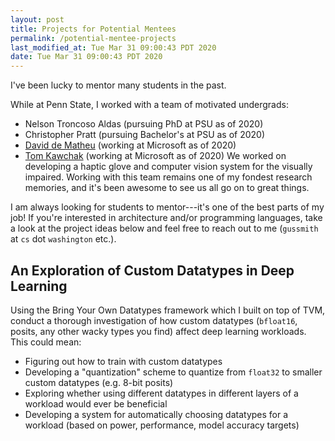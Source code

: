 ```yaml
---
layout: post
title: Projects for Potential Mentees
permalink: /potential-mentee-projects
last_modified_at: Tue Mar 31 09:00:43 PDT 2020
date: Tue Mar 31 09:00:43 PDT 2020
---
```


I've been lucky to mentor many students in the past.

While at Penn State, I worked with a team of motivated undergrads:
- Nelson Troncoso Aldas (pursuing PhD at PSU as of 2020)
- Christopher Pratt (pursuing Bachelor's at PSU as of 2020)
- [David de Matheu](https://www.linkedin.com/in/ddematheu/) (working at Microsoft as of 2020)
- [Tom Kawchak](https://www.linkedin.com/in/tkawchak/) (working at Microsoft as of 2020)
We worked on developing a haptic glove and computer vision system for the visually impaired.
Working with this team remains one of my fondest research memories, and it's been awesome to see us all go on to great things.

I am always looking for students to mentor---it's one of the best parts of my job!
If you're interested in architecture and/or programming languages, take a look at the project ideas below and feel free to reach out to me (`gussmith` at `cs` dot `washington` etc.).

## An Exploration of Custom Datatypes in Deep Learning

Using the Bring Your Own Datatypes framework which I built on top of TVM, conduct a thorough investigation of how custom datatypes (`bfloat16`, posits, any other wacky types you find) affect deep learning workloads.
This could mean:
- Figuring out how to train with custom datatypes
- Developing a "quantization" scheme to quantize from `float32` to smaller custom datatypes (e.g. 8-bit posits)
- Exploring whether using different datatypes in different layers of a workload would ever be beneficial
- Developing a system for automatically choosing datatypes for a workload (based on power, performance, model accuracy targets)
